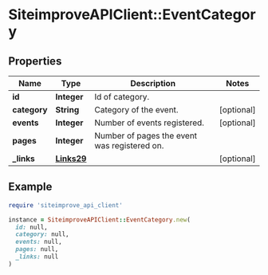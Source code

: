 # SiteimproveAPIClient::EventCategory

## Properties

| Name | Type | Description | Notes |
| ---- | ---- | ----------- | ----- |
| **id** | **Integer** | Id of category. |  |
| **category** | **String** | Category of the event. | [optional] |
| **events** | **Integer** | Number of events registered. | [optional] |
| **pages** | **Integer** | Number of pages the event was registered on. |  |
| **_links** | [**Links29**](Links29.md) |  | [optional] |

## Example

```ruby
require 'siteimprove_api_client'

instance = SiteimproveAPIClient::EventCategory.new(
  id: null,
  category: null,
  events: null,
  pages: null,
  _links: null
)
```

